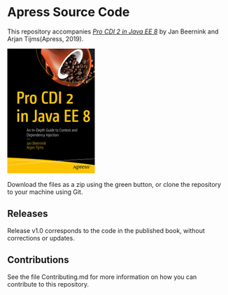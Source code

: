 # Apress Source Code

This repository accompanies [*Pro CDI 2 in Java EE 8*](https://www.apress.com/9781484243626) by Jan Beernink and Arjan Tijms(Apress, 2019).

[comment]: #cover
![Cover image](9781484243626.jpg)

Download the files as a zip using the green button, or clone the repository to your machine using Git.

## Releases

Release v1.0 corresponds to the code in the published book, without corrections or updates.

## Contributions

See the file Contributing.md for more information on how you can contribute to this repository.